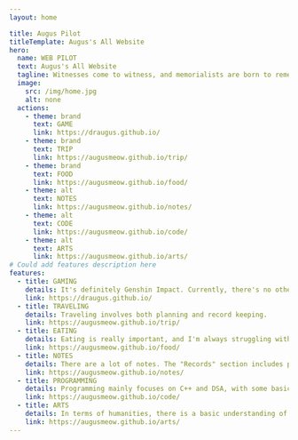 ```yaml
---
layout: home

title: Augus Pilot
titleTemplate: Augus's All Website
hero:
  name: WEB PILOT
  text: Augus's All Website
  tagline: Witnesses come to witness, and memorialists are born to remember. 
  image:
    src: /img/home.jpg
    alt: none
  actions:
    - theme: brand
      text: GAME
      link: https://draugus.github.io/
    - theme: brand
      text: TRIP
      link: https://augusmeow.github.io/trip/
    - theme: brand
      text: FOOD
      link: https://augusmeow.github.io/food/      
    - theme: alt
      text: NOTES
      link: https://augusmeow.github.io/notes/
    - theme: alt
      text: CODE
      link: https://augusmeow.github.io/code/
    - theme: alt
      text: ARTS
      link: https://augusmeow.github.io/arts/                   
# Could add features description here
features:
  - title: GAMING
    details: It's definitely Genshin Impact. Currently, there's no other game interest and nothing else to play. 
    link: https://draugus.github.io/
  - title: TRAVELING
    details: Traveling involves both planning and record keeping.
    link: https://augusmeow.github.io/trip/
  - title: EATING
    details: Eating is really important, and I'm always struggling with what to eat every day.
    link: https://augusmeow.github.io/food/   
  - title: NOTES
    details: There are a lot of notes. The "Records" section includes pages currently being used. The "Career" section holds information about the future career path. The "Future" section contains miscellaneous items. The "Archives" section holds historical documents. The "Ideas" section is for personal musings. 
    link: https://augusmeow.github.io/notes/
  - title: PROGRAMMING
    details: Programming mainly focuses on C++ and DSA, with some basic essays - mostly on C++. There are fewer notes on other programming languages, and those related to programming are also included here. 
    link: https://augusmeow.github.io/code/
  - title: ARTS
    details: In terms of humanities, there is a basic understanding of the humanities, such as art and economics. It also includes self-recorded language learning and some scattered history.The "Articles" section contains some strange and quirky articles, which may or may not be strange.
    link: https://augusmeow.github.io/arts/  
---
```

